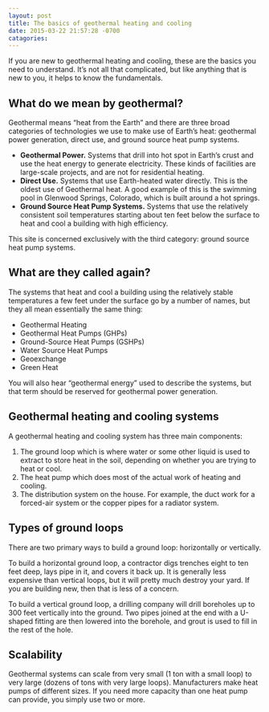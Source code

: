 ```yaml
---
layout: post
title: The basics of geothermal heating and cooling
date: 2015-03-22 21:57:28 -0700
catagories: 
---
```


If you are new to geothermal heating and cooling, these are the basics you need to understand. It’s not all that complicated, but like anything that is new to you, it helps to know the fundamentals.

## What do we mean by geothermal?

Geothermal means “heat from the Earth” and there are three broad categories of technologies we use to make use of Earth’s heat: geothermal power generation, direct use, and ground source heat pump systems.

- **Geothermal Power.** Systems that drill into hot spot in Earth’s crust and use the heat energy to generate electricity. These kinds of facilities are large-scale projects, and are not for residential heating. 
- **Direct Use.** Systems that use Earth-heated water directly. This is the oldest use of Geothermal heat. A good example of this is the swimming pool in Glenwood Springs, Colorado, which is built around a hot springs.
- **Ground Source Heat Pump Systems.** Systems that use the relatively consistent soil temperatures starting about ten feet below the surface to heat and cool a building with high efficiency.

This site is concerned exclusively with the third category: ground source heat pump systems.

## What are they called again?

The systems that heat and cool a building using the relatively stable temperatures a few feet under the surface go by a number of names, but they all mean essentially the same thing:

- Geothermal Heating
- Geothermal Heat Pumps (GHPs)
- Ground-Source Heat Pumps (GSHPs)
- Water Source Heat Pumps
- Geoexchange
- Green Heat

You will also hear “geothermal energy” used to describe the systems, but that term should be reserved for geothermal power generation. 

## Geothermal heating and cooling systems

A geothermal heating and cooling system has three main components:

1. The ground loop which is where water or some other liquid is used to extract to store heat in the soil, depending on whether you are trying to heat or cool.
2. The heat pump which does most of the actual work of heating and cooling.
3. The distribution system on the house. For example, the duct work for a forced-air system or the copper pipes for a radiator system.

## Types of ground loops

There are two primary ways to build a ground loop: horizontally or vertically.

To build a horizontal ground loop, a contractor digs trenches eight to ten feet deep, lays pipe in it, and covers it back up. It is generally less expensive than vertical loops, but it will pretty much destroy your yard. If you are building new, then that is less of a concern.

To build a vertical ground loop, a drilling company will drill boreholes up to 300 feet vertically into the ground. Two pipes joined at the end with a U-shaped fitting are then lowered into the borehole, and grout is used to fill in the rest of the hole.

## Scalability

Geothermal systems can scale from very small (1 ton with a small loop) to very large (dozens of tons with very large loops). Manufacturers make heat pumps of different sizes. If you need more capacity than one heat pump can provide, you simply use two or more.
